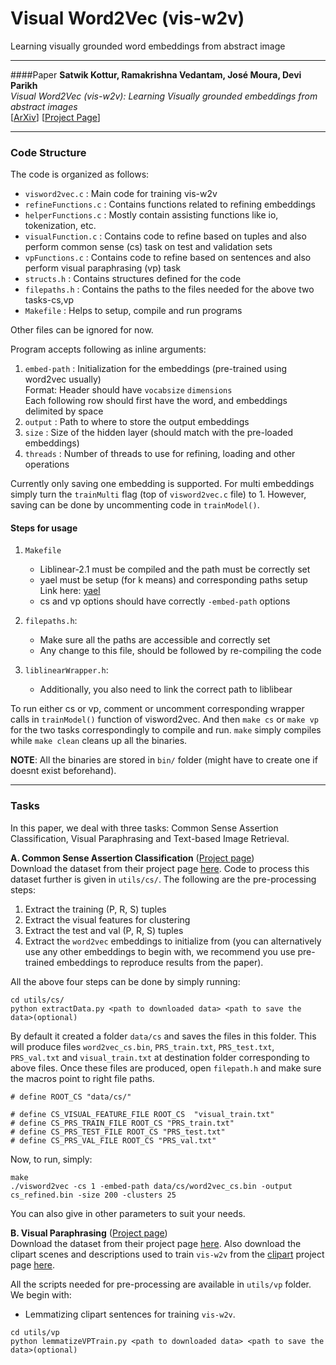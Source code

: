 # Visual Word2Vec (vis-w2v)
Learning visually grounded word embeddings from abstract image  

----

####Paper
**Satwik Kottur, Ramakrishna Vedantam, Jos&eacute; Moura, Devi Parikh**  
*Visual Word2Vec (vis-w2v): Learning Visually grounded embeddings from abstract images*  
[[ArXiv](http://arxiv.org/abs/1511.07067)] [[Project Page](https://satwikkottur.github.io/research/vis-w2v/)]  

----
### Code Structure
The code is organized as follows:

* `visword2vec.c` : Main code for training vis-w2v
* `refineFunctions.c` : Contains functions related to refining embeddings
* `helperFunctions.c` : Mostly contain assisting functions like io, tokenization, etc.
* `visualFunction.c` : Contains code to refine based on tuples and also perform common sense (cs) task on test and validation sets
* `vpFunctions.c` : Contains code to refine based on sentences and also perform visual paraphrasing (vp) task
* `structs.h` : Contains structures defined for the code
* `filepaths.h` : Contains the paths to the files needed for the above two tasks-cs,vp
* `Makefile` : Helps to setup, compile and run programs

Other files can be ignored for now.  

Program accepts following as inline arguments:  

1. `embed-path` : Initialization for the embeddings (pre-trained using word2vec usually)  
  Format: Header should have `vocabsize` `dimensions`  
  Each following row should first have the word, and embeddings delimited by space  
1. `output` : Path to where to store the output embeddings
1. `size` : Size of the hidden layer (should match with the pre-loaded embeddings)
1. `threads` : Number of threads to use for refining, loading and other operations

Currently only saving one embedding is supported. For multi embeddings simply turn
the `trainMulti` flag (top of `visword2vec.c` file) to 1. However, saving can be done by
uncommenting code in `trainModel()`.

#### Steps for usage

1. `Makefile`
    * Liblinear-2.1 must be compiled and the path must be correctly set
    * yael must be setup (for k means) and corresponding paths setup
    Link here: [yael](https://gforge.inria.fr/projects/yael/)
    * cs and vp options should have correctly `-embed-path` options

1. `filepaths.h`:
    * Make sure all the paths are accessible and correctly set
    * Any change to this file, should be followed by re-compiling the code

1. `liblinearWrapper.h`:
    * Additionally, you also need to link the correct path to liblibear

To run either cs or vp, comment or uncomment corresponding wrapper calls in 
`trainModel()` function of visword2vec. And then `make cs` or `make vp` for the
two tasks correspondingly to compile and run. `make` simply compiles while 
`make clean` cleans up all the binaries.  

**NOTE**: All the binaries are stored in `bin/` folder (might have to create one if 
doesnt exist beforehand).  

----
### Tasks
In this paper, we deal with three tasks: Common Sense Assertion Classification, Visual Paraphrasing and Text-based Image Retrieval.

**A. Common Sense Assertion Classification** ([Project page](https://vision.ece.vt.edu/cs/))  
Download the dataset from their project page [here](https://vision.ece.vt.edu/cs/cs_code_data.zip).
Code to process this dataset further is given in `utils/cs/`.
The following are the pre-processing steps:

1. Extract the training (P, R, S) tuples
2. Extract the visual features for clustering
2. Extract the test and val (P, R, S) tuples
3. Extract the `word2vec` embeddings to initialize from (you can alternatively use any other embeddings to begin with, we recommend you use pre-trained embeddings to reproduce results from the paper).

All the above four steps can be done by simply running:
```
cd utils/cs/
python extractData.py <path to downloaded data> <path to save the data>(optional)
```
By default it created a folder `data/cs` and saves the files in this folder. This will produce files `word2vec_cs.bin`, `PRS_train.txt`, `PRS_test.txt`, `PRS_val.txt` and `visual_train.txt` at destination folder corresponding to above files. Once these files are produced, open `filepath.h` and make sure the macros point to right file paths.
```
# define ROOT_CS "data/cs/"
 
# define CS_VISUAL_FEATURE_FILE ROOT_CS  "visual_train.txt"
# define CS_PRS_TRAIN_FILE ROOT_CS "PRS_train.txt"
# define CS_PRS_TEST_FILE ROOT_CS "PRS_test.txt"
# define CS_PRS_VAL_FILE ROOT_CS "PRS_val.txt"
```
Now, to run, simply:
```
make
./visword2vec -cs 1 -embed-path data/cs/word2vec_cs.bin -output cs_refined.bin -size 200 -clusters 25
```
You can also give in other parameters to suit your needs.

**B. Visual Paraphrasing** ([Project page](https://filebox.ece.vt.edu/~linxiao/imagine/))  
Download the dataset from their project page [here](https://filebox.ece.vt.edu/~linxiao/imagine/site_data/imagine_v1.zip).
Also download the clipart scenes and descriptions used to train `vis-w2v` from the [clipart](https://vision.ece.vt.edu/clipart/) project page [here](http://research.microsoft.com/research/downloads/details/73537628-df14-44e2-847a-45f369131e87/details.aspx).

All the scripts needed for pre-processing are available in `utils/vp` folder. We begin with:  

* Lemmatizing clipart sentences for training `vis-w2v`.
```
cd utils/vp
python lemmatizeVPTrain.py <path to downloaded data> <path to save the data>(optional)
```
